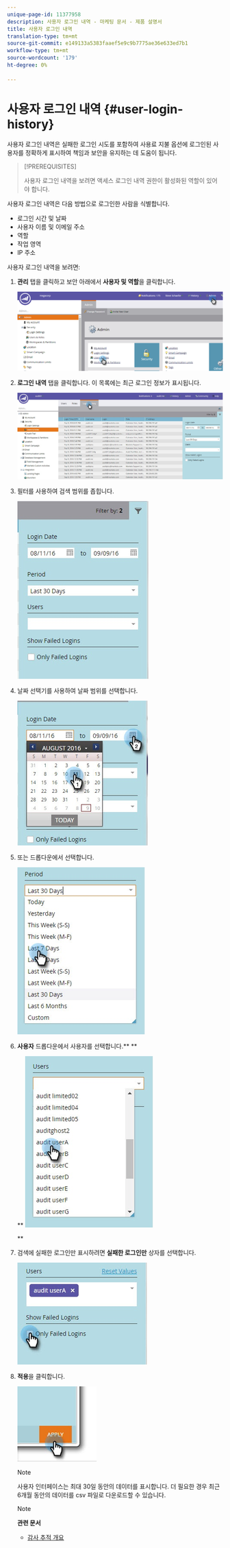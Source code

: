 ```yaml
---
unique-page-id: 11377958
description: 사용자 로그인 내역 - 마케팅 문서 - 제품 설명서
title: 사용자 로그인 내역
translation-type: tm+mt
source-git-commit: e149133a5383faaef5e9c9b7775ae36e633ed7b1
workflow-type: tm+mt
source-wordcount: '179'
ht-degree: 0%

---
```



# 사용자 로그인 내역 {#user-login-history}

사용자 로그인 내역은 실패한 로그인 시도를 포함하여 사용료 지불 옵션에 로그인된 사용자를 정확하게 표시하여 책임과 보안을 유지하는 데 도움이 됩니다.

>[!PREREQUISITES]
>
>사용자 로그인 내역을 보려면 액세스 로그인 내역 권한이 활성화된 역할이 있어야 합니다.

사용자 로그인 내역은 다음 방법으로 로그인한 사람을 식별합니다.

* 로그인 시간 및 날짜
* 사용자 이름 및 이메일 주소
* 역할
* 작업 영역
* IP 주소

사용자 로그인 내역을 보려면:

1. **관리** 탭을 클릭하고 보안 아래에서 **사용자 및 역할**&#x200B;을 클릭합니다.

   ![](assets/image2016-7-12-9-3a2-3a31.png)

1. **로그인 내역** 탭을 클릭합니다. 이 목록에는 최근 로그인 정보가 표시됩니다.

   ![](assets/login-history-tab.jpg)

1. 필터를 사용하여 검색 범위를 좁힙니다.

   ![](assets/filter-main.jpg)

1. 날짜 선택기를 사용하여 날짜 범위를 선택합니다.

   ![](assets/select-date-range-hand.jpg)

1. 또는 드롭다운에서 선택합니다.

   ![](assets/filter-select-from-dropdown.jpg)

1. **사용자** 드롭다운에서 사용자를 선택합니다.** **

   ** ![](assets/user-dropdown.jpg)

   **

1. 검색에 실패한 로그인만 표시하려면 **실패한 로그인만** 상자를 선택합니다.

   ![](assets/only-failed-logins.jpg)

1. **적용**&#x200B;을 클릭합니다.

   ![](assets/click-apply-real.jpg)

   >[!NOTE]
   >
   >사용자 인터페이스는 최대 30일 동안의 데이터를 표시합니다. 더 필요한 경우 최근 6개월 동안의 데이터를 csv 파일로 다운로드할 수 있습니다.

   >[!NOTE]
   >
   >**관련 문서**
   >
   >    
   >    
   >    * [감사 추적 개요](audit-trail-overview.md)


